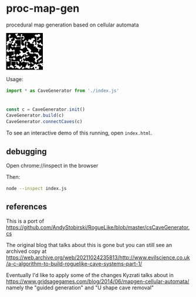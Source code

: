 # proc-map-gen

procedural map generation based on cellular automata

![alt text](example.png "example connected cave")


Usage:

```javascript
import * as CaveGenerator from './index.js'


const c = CaveGenerator.init()
CaveGenerator.build(c)
CaveGenerator.connectCaves(c)
```

To see an interactive demo of this running, open `index.html`.


## debugging

Open chrome://inspect in the browser

Then:
```sh
node --inspect index.js
```


## references
This is a port of https://github.com/AndyStobirski/RogueLike/blob/master/csCaveGenerator.cs

The original blog that talks about this is gone but you can still see an archived copy at https://web.archive.org/web/20211024235813/http://www.evilscience.co.uk/a-c-algorithm-to-build-roguelike-cave-systems-part-1/

Eventually I'd like to apply some of the changes Kyzrati talks about in https://www.gridsagegames.com/blog/2014/06/mapgen-cellular-automata/ namely the "guided generation" and "U shape cave removal"
